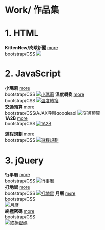 # Work/ 作品集

# 1. HTML

**KittenNew/肉球新聞**  [more](https://github.com/LoisOUO/2018-BuildSchool-Front-End/tree/master/HTML/KittenNew)  
bootstrap/CSS
[![](./images/home-images/肉球新聞.png)](https://loisfrontend.azurewebsites.net/HTML/KittenNew/)
# 2. JavaScript
 <!-- **溫度轉換**  
       bootstrap/CSS
    ![](./images/home-images/__溫度轉換.png "溫度轉換") -->
  **小瑪莉**  [more](https://github.com/LoisOUO/2018-BuildSchool-Front-End/tree/master/JavaScript/JS_Hackathon_TurntableGame)  
  bootstrap/CSS
[![](./images/home-images/image-1-3.png "小瑪莉")](https://loisfrontend.azurewebsites.net/JavaScript/JS_Hackathon_TurntableGame/)
 **溫度轉換**  [more]()  
 bootstrap/CSS
[![](./images/home-images/image-2-3.png "溫度轉換")]()  
**交通預算**  [more]()  
      bootstrap/CSS/AJAX呼叫googleapi
[![](./images/home-images/image-2-4.png "交通預算")]()  
 **1A2B**  [more]()  
 bootstrap/CSS 
[![](./images/home-images/image-2-5.png "1A2B")]()  

   **遊程規劃**  [more](https://github.com/LoisOUO/2018-BuildSchool-Front-End/tree/master/JavaScript/TravelPlan)  
bootstrap/CSS
[![](./images/home-images/image-1-4.png "遊程規劃")]()  
# 3. jQuery
**行事曆**  [more](https://github.com/LoisOUO/2018-BuildSchool-Front-End/tree/master/jQuery/Itinerary)  
bootstrap/CSS
[![](./images/home-images/image-1-1.png "行事曆")](https://loisfrontend.azurewebsites.net/jQuery/Itinerary/)  
    **打地鼠**  [more](https://loisfrontend.azurewebsites.net/jQuery/jQuery_Hackathon_WhackAMole)  
bootstrap/CSS 
[![](./images/home-images/image-1-2.png "打地鼠")]()
  **月曆**  [more](https://github.com/LoisOUO/2018-BuildSchool-Front-End/tree/master/jQuery/Calendar)  
  bootstrap/CSS   
[![](./images/home-images/image-2-1.png "月曆")](https://loisfrontend.azurewebsites.net/jQuery/Calendar/)  
**終極密碼**  [more](https://github.com/LoisOUO/2018-BuildSchool-Front-End/tree/master/JavaScript/GuessNumber)  
bootstrap/CSS  
   [![](./images/home-images/image-2-2.png "終極密碼")]()  




